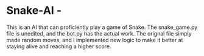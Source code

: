# Snake-AI - 
This is an AI that can proficiently play a game of Snake. The snake_game.py file is unedited, and the bot.py has the actual work. The orignal file simply made random moves, and I implemented new logic to make it better at staying alive and reaching a higher score.
